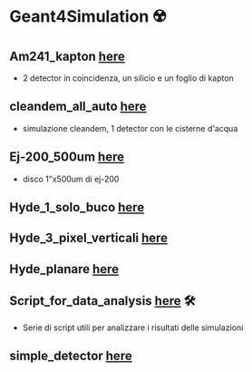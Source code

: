# Geant4Simulation :radioactive:

## Am241_kapton [here](Am241_kapton) 
  - 2 detector in coincidenza, un silicio e un foglio di kapton

## cleandem_all_auto [here](cleandem_all_auto)
  - simulazione cleandem, 1 detector con le cisterne d'acqua

## Ej-200_500um [here](Ej-200_500um)
  - disco 1"x500um di ej-200

## Hyde_1_solo_buco [here](Hyde_1_solo_buco)

## Hyde_3_pixel_verticali [here](Hyde_3_pixel_verticali) 

## Hyde_planare [here](Hyde_planare) 

## Script_for_data_analysis [here](Script_for_data_analysis) :hammer_and_wrench:
  - Serie di script utili per analizzare i risultati delle simulazioni
## simple_detector [here](simple_detector)

